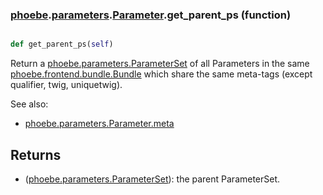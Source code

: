 ### [phoebe](phoebe.md).[parameters](phoebe.parameters.md).[Parameter](phoebe.parameters.Parameter.md).get_parent_ps (function)


```py

def get_parent_ps(self)

```



Return a [phoebe.parameters.ParameterSet](phoebe.parameters.ParameterSet.md) of all Parameters in the same
[phoebe.frontend.bundle.Bundle](phoebe.frontend.bundle.Bundle.md) which share the same
meta-tags (except qualifier, twig, uniquetwig).

See also:
* [phoebe.parameters.Parameter.meta](phoebe.parameters.Parameter.meta.md)

Returns
----------
* ([phoebe.parameters.ParameterSet](phoebe.parameters.ParameterSet.md)): the parent ParameterSet.

